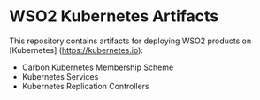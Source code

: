 # WSO2 Kubernetes Artifacts

This repository contains artifacts for deploying WSO2 products on [Kubernetes] (https://kubernetes.io):

- Carbon Kubernetes Membership Scheme
- Kubernetes Services
- Kubernetes Replication Controllers


